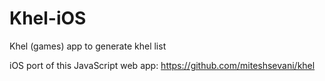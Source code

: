 # Khel-iOS
Khel (games) app to generate khel list

iOS port of this JavaScript web app: https://github.com/miteshsevani/khel
